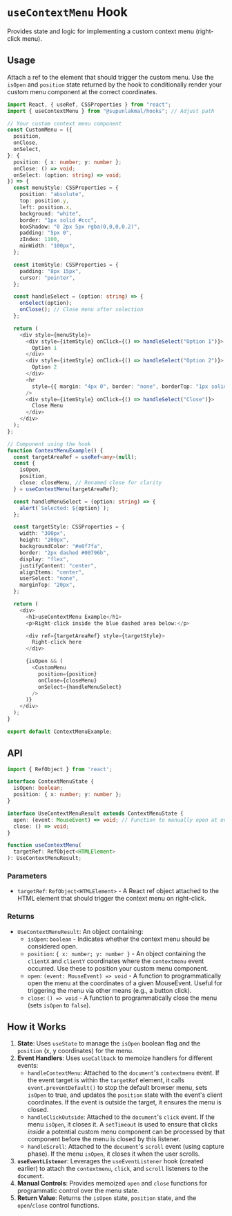 # `useContextMenu` Hook

Provides state and logic for implementing a custom context menu (right-click menu).

## Usage

Attach a ref to the element that should trigger the custom menu. Use the `isOpen` and `position` state returned by the hook to conditionally render your custom menu component at the correct coordinates.

```typescript
import React, { useRef, CSSProperties } from "react";
import { useContextMenu } from "@supunlakmal/hooks"; // Adjust path

// Your custom context menu component
const CustomMenu = ({
  position,
  onClose,
  onSelect,
}: {
  position: { x: number; y: number };
  onClose: () => void;
  onSelect: (option: string) => void;
}) => {
  const menuStyle: CSSProperties = {
    position: "absolute",
    top: position.y,
    left: position.x,
    background: "white",
    border: "1px solid #ccc",
    boxShadow: "0 2px 5px rgba(0,0,0,0.2)",
    padding: "5px 0",
    zIndex: 1100,
    minWidth: "100px",
  };

  const itemStyle: CSSProperties = {
    padding: "8px 15px",
    cursor: "pointer",
  };

  const handleSelect = (option: string) => {
    onSelect(option);
    onClose(); // Close menu after selection
  };

  return (
    <div style={menuStyle}>
      <div style={itemStyle} onClick={() => handleSelect("Option 1")}>
        Option 1
      </div>
      <div style={itemStyle} onClick={() => handleSelect("Option 2")}>
        Option 2
      </div>
      <hr
        style={{ margin: "4px 0", border: "none", borderTop: "1px solid #eee" }}
      />
      <div style={itemStyle} onClick={() => handleSelect("Close")}>
        Close Menu
      </div>
    </div>
  );
};

// Component using the hook
function ContextMenuExample() {
  const targetAreaRef = useRef<any>(null);
  const {
    isOpen,
    position,
    close: closeMenu, // Renamed close for clarity
  } = useContextMenu(targetAreaRef);

  const handleMenuSelect = (option: string) => {
    alert(`Selected: ${option}`);
  };

  const targetStyle: CSSProperties = {
    width: "300px",
    height: "200px",
    backgroundColor: "#e0f7fa",
    border: "2px dashed #00796b",
    display: "flex",
    justifyContent: "center",
    alignItems: "center",
    userSelect: "none",
    marginTop: "20px",
  };

  return (
    <div>
      <h1>useContextMenu Example</h1>
      <p>Right-click inside the blue dashed area below:</p>

      <div ref={targetAreaRef} style={targetStyle}>
        Right-click here
      </div>

      {isOpen && (
        <CustomMenu
          position={position}
          onClose={closeMenu}
          onSelect={handleMenuSelect}
        />
      )}
    </div>
  );
}

export default ContextMenuExample;
```

## API

```typescript
import { RefObject } from 'react';

interface ContextMenuState {
  isOpen: boolean;
  position: { x: number; y: number };
}

interface UseContextMenuResult extends ContextMenuState {
  open: (event: MouseEvent) => void; // Function to manually open at event coords
  close: () => void;
}

function useContextMenu(
  targetRef: RefObject<HTMLElement>
): UseContextMenuResult;
```

### Parameters

- `targetRef`: `RefObject<HTMLElement>` - A React ref object attached to the HTML element that should trigger the context menu on right-click.

### Returns

- `UseContextMenuResult`: An object containing:
  - `isOpen`: `boolean` - Indicates whether the context menu should be considered open.
  - `position`: `{ x: number; y: number }` - An object containing the `clientX` and `clientY` coordinates where the `contextmenu` event occurred. Use these to position your custom menu component.
  - `open`: `(event: MouseEvent) => void` - A function to programmatically open the menu at the coordinates of a given MouseEvent. Useful for triggering the menu via other means (e.g., a button click).
  - `close`: `() => void` - A function to programmatically close the menu (sets `isOpen` to `false`).

## How it Works

1.  **State**: Uses `useState` to manage the `isOpen` boolean flag and the `position` (x, y coordinates) for the menu.
2.  **Event Handlers**: Uses `useCallback` to memoize handlers for different events:
    - `handleContextMenu`: Attached to the `document`'s `contextmenu` event. If the event target is within the `targetRef` element, it calls `event.preventDefault()` to stop the default browser menu, sets `isOpen` to true, and updates the `position` state with the event's client coordinates. If the event is outside the target, it ensures the menu is closed.
    - `handleClickOutside`: Attached to the `document`'s `click` event. If the menu `isOpen`, it closes it. A `setTimeout` is used to ensure that clicks _inside_ a potential custom menu component can be processed by that component before the menu is closed by this listener.
    - `handleScroll`: Attached to the `document`'s `scroll` event (using capture phase). If the menu `isOpen`, it closes it when the user scrolls.
3.  **`useEventListener`**: Leverages the `useEventListener` hook (created earlier) to attach the `contextmenu`, `click`, and `scroll` listeners to the `document`.
4.  **Manual Controls**: Provides memoized `open` and `close` functions for programmatic control over the menu state.
5.  **Return Value**: Returns the `isOpen` state, `position` state, and the `open`/`close` control functions.

